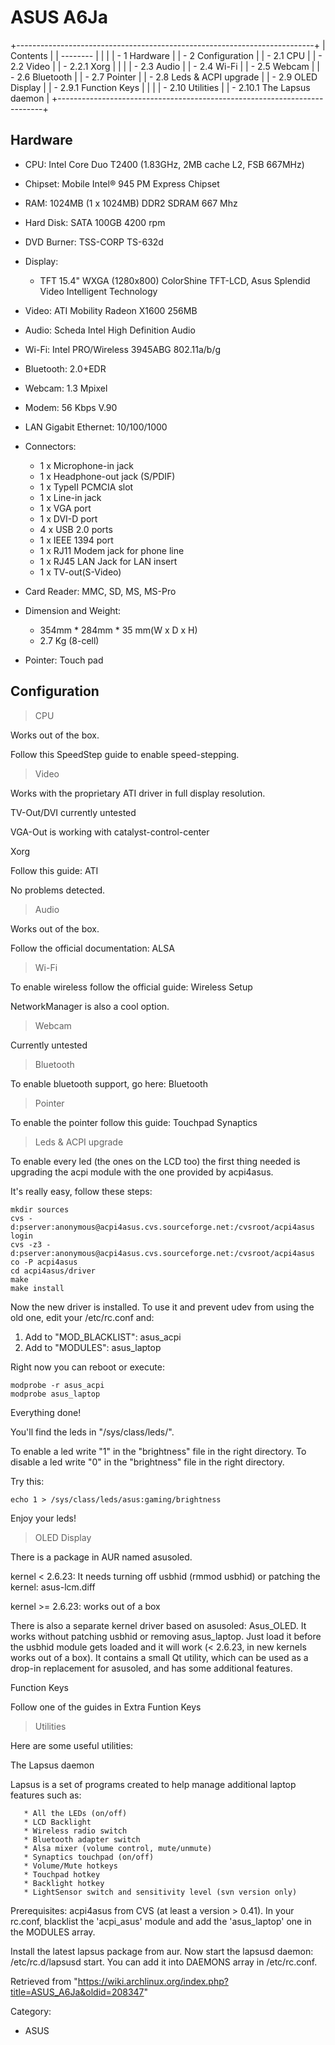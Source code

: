ASUS A6Ja
=========

+--------------------------------------------------------------------------+
| Contents                                                                 |
| --------                                                                 |
|                                                                          |
| -   1 Hardware                                                           |
| -   2 Configuration                                                      |
|     -   2.1 CPU                                                          |
|     -   2.2 Video                                                        |
|         -   2.2.1 Xorg                                                   |
|                                                                          |
|     -   2.3 Audio                                                        |
|     -   2.4 Wi-Fi                                                        |
|     -   2.5 Webcam                                                       |
|     -   2.6 Bluetooth                                                    |
|     -   2.7 Pointer                                                      |
|     -   2.8 Leds & ACPI upgrade                                          |
|     -   2.9 OLED Display                                                 |
|         -   2.9.1 Function Keys                                          |
|                                                                          |
|     -   2.10 Utilities                                                   |
|         -   2.10.1 The Lapsus daemon                                     |
+--------------------------------------------------------------------------+

Hardware
--------

-   CPU: Intel Core Duo T2400 (1.83GHz, 2MB cache L2, FSB 667MHz)
-   Chipset: Mobile Intel® 945 PM Express Chipset
-   RAM: 1024MB (1 x 1024MB) DDR2 SDRAM 667 Mhz
-   Hard Disk: SATA 100GB 4200 rpm
-   DVD Burner: TSS-CORP TS-632d
-   Display:
    -   TFT 15.4" WXGA (1280x800) ColorShine TFT-LCD, Asus Splendid
        Video Intelligent Technology

-   Video: ATI Mobility Radeon X1600 256MB
-   Audio: Scheda Intel High Definition Audio
-   Wi-Fi: Intel PRO/Wireless 3945ABG 802.11a/b/g
-   Bluetooth: 2.0+EDR
-   Webcam: 1.3 Mpixel
-   Modem: 56 Kbps V.90
-   LAN Gigabit Ethernet: 10/100/1000
-   Connectors:
    -   1 x Microphone-in jack
    -   1 x Headphone-out jack (S/PDIF)
    -   1 x TypeII PCMCIA slot
    -   1 x Line-in jack
    -   1 x VGA port
    -   1 x DVI-D port
    -   4 x USB 2.0 ports
    -   1 x IEEE 1394 port
    -   1 x RJ11 Modem jack for phone line
    -   1 x RJ45 LAN Jack for LAN insert
    -   1 x TV-out(S-Video)

-   Card Reader: MMC, SD, MS, MS-Pro
-   Dimension and Weight:
    -   354mm * 284mm * 35 mm(W x D x H)
    -   2.7 Kg (8-cell)

-   Pointer: Touch pad

Configuration
-------------

> CPU

Works out of the box.

Follow this SpeedStep guide to enable speed-stepping.

> Video

Works with the proprietary ATI driver in full display resolution.

TV-Out/DVI currently untested

VGA-Out is working with catalyst-control-center

Xorg

Follow this guide: ATI

No problems detected.

> Audio

Works out of the box.

Follow the official documentation: ALSA

> Wi-Fi

To enable wireless follow the official guide: Wireless Setup

NetworkManager is also a cool option.

> Webcam

Currently untested

> Bluetooth

To enable bluetooth support, go here: Bluetooth

> Pointer

To enable the pointer follow this guide: Touchpad Synaptics

> Leds & ACPI upgrade

To enable every led (the ones on the LCD too) the first thing needed is
upgrading the acpi module with the one provided by acpi4asus.

It's really easy, follow these steps:

    mkdir sources
    cvs -d:pserver:anonymous@acpi4asus.cvs.sourceforge.net:/cvsroot/acpi4asus login
    cvs -z3 -d:pserver:anonymous@acpi4asus.cvs.sourceforge.net:/cvsroot/acpi4asus co -P acpi4asus
    cd acpi4asus/driver
    make
    make install

Now the new driver is installed. To use it and prevent udev from using
the old one, edit your /etc/rc.conf and:

1.  Add to "MOD_BLACKLIST": asus_acpi
2.  Add to "MODULES": asus_laptop

Right now you can reboot or execute:

    modprobe -r asus_acpi
    modprobe asus_laptop

Everything done!

You'll find the leds in "/sys/class/leds/".

To enable a led write "1" in the "brightness" file in the right
directory. To disable a led write "0" in the "brightness" file in the
right directory.

Try this:

    echo 1 > /sys/class/leds/asus:gaming/brightness 

Enjoy your leds!

> OLED Display

There is a package in AUR named asusoled.

kernel < 2.6.23: It needs turning off usbhid (rmmod usbhid) or patching
the kernel: asus-lcm.diff

kernel >= 2.6.23: works out of a box

  
 There is also a separate kernel driver based on asusoled: Asus_OLED. It
works without patching usbhid or removing asus_laptop. Just load it
before the usbhid module gets loaded and it will work (< 2.6.23, in new
kernels works out of a box). It contains a small Qt utility, which can
be used as a drop-in replacement for asusoled, and has some additional
features.

Function Keys

Follow one of the guides in Extra Funtion Keys

> Utilities

Here are some useful utilities:

The Lapsus daemon

Lapsus is a set of programs created to help manage additional laptop
features such as:

       * All the LEDs (on/off)
       * LCD Backlight
       * Wireless radio switch
       * Bluetooth adapter switch
       * Alsa mixer (volume control, mute/unmute)
       * Synaptics touchpad (on/off)
       * Volume/Mute hotkeys
       * Touchpad hotkey
       * Backlight hotkey
       * LightSensor switch and sensitivity level (svn version only)

Prerequisites: acpi4asus from CVS (at least a version > 0.41). In your
rc.conf, blacklist the 'acpi_asus' module and add the 'asus_laptop' one
in the MODULES array.

Install the latest lapsus package from aur. Now start the lapsusd
daemon: /etc/rc.d/lapsusd start. You can add it into DAEMONS array in
/etc/rc.conf.

Retrieved from
"https://wiki.archlinux.org/index.php?title=ASUS_A6Ja&oldid=208347"

Category:

-   ASUS
